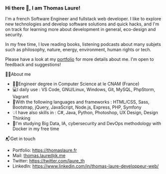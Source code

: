 ### Hi there 👋, I am Thomas Laure!

I'm a french Software Engineer and fullstack web developer. I like to explore new technologies and develop software solutions and quick hacks, and I'm on track for learning more about development in general, eco-design and security.

In my free time, I love reading books, listening podcasts about many subjets such as philosophy, nature, energy, environment, human rights or tech.

Please have a look at my [portfolio](https://thomaslaure.fr/) for more details about me. I'm open to feedback and suggestions!

🐱‍💻About me
- 👨‍🎓Engineer degree in Computer Science at le CNAM (France)
- 💻I daily use : VS Code, GNU/Linux, Windows, Git, MySQL, PhpStorm, Vagrant
- 🧰With the following languages and frameworks : HTML/CSS, Sass, Bootstrap, jQuery, JavaScript, Node.js, Express, PHP, Symfony
- 💡I have also skills in : C#, Java, Python, Photoshop, UX Design, Design Thinking
- 🌱I'm studying Big Data, IA, cybersecurity and DevOps methodology with Docker in my free time

📬Get in touch
- Portfolio: https://thomaslaure.fr
- Mail: thomas.laure@ik.me
- Twitter: https://twitter.com/laure_th
- LinkedIn: https://www.linkedin.com/in/thomas-laure-developpeur-web/
